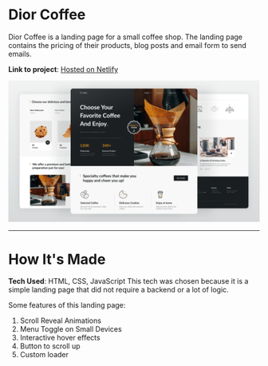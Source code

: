 # Dior Coffee
Dior Coffee is a landing page for a small coffee shop. The landing page contains the pricing of their products, blog posts and email form to send emails.

**Link to project**: [Hosted on Netlify]("https://jolly-alfajores-c70b0d.netlify.app/")

![project preview](preview.png)

---

# How It's Made
**Tech Used**: HTML, CSS, JavaScript
This tech was chosen because it is a simple landing page that did not require a backend or a lot of logic.

Some features of this landing page:
1. Scroll Reveal Animations
2. Menu Toggle on Small Devices
3. Interactive hover effects
4. Button to scroll up
5. Custom loader

